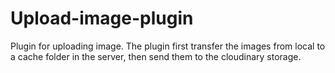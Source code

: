 # Upload-image-plugin
Plugin for uploading image. The plugin first transfer the images from local to a cache folder in the server, then send them to the cloudinary storage.
